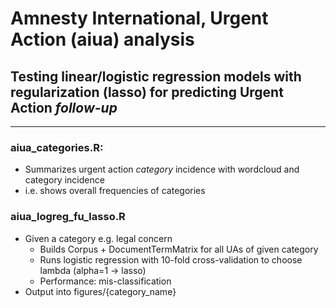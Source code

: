 # Amnesty International, Urgent Action (aiua) analysis
## Testing linear/logistic regression models with regularization (lasso) for predicting Urgent Action *follow-up*
---
### aiua_categories.R: 
- Summarizes urgent action *category* incidence with wordcloud and category incidence
- i.e. shows overall frequencies of categories

### aiua_logreg_fu_lasso.R
- Given a category e.g. legal concern
	- Builds Corpus + DocumentTermMatrix for all UAs of given category
	- Runs logistic regression with 10-fold cross-validation to choose lambda (alpha=1 -> lasso) 
	- Performance: mis-classification
- Output into figures/{category_name}